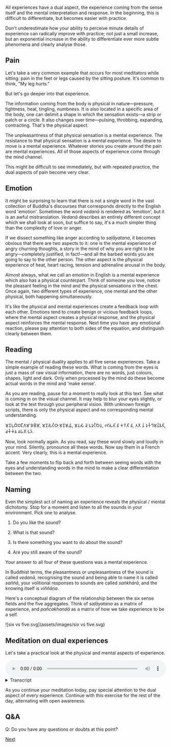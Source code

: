 All experiences have a dual aspect, the experience coming from the sense itself and the mental interpretation and response. In the beginning, this is difficult to differentiate, but becomes easier with practice.

Don't underestimate how your ability to perceive minute details of experience can radically improve with practice; not just a small increase, but an exponential increase in the ability to differentiate ever more subtle phenomena and clearly analyse those.

## Pain
Let's take a very common example that occurs for most meditators while sitting: pain in the feet or legs caused by the sitting posture. It's common to think, "My leg hurts." 

But let's go deeper into that experience.

The information coming from the body is physical in nature—pressure, tightness, heat, tingling, numbness. It is also located in a specific area of the body, one can delimit a shape in which the sensation exists—a strip or patch or a circle. It also changes over time—pulsing, throbbing, expanding, contracting. That's the physical aspect.

The unpleasantness of that physical sensation is a mental experience. The resistance to that physical sensation is a mental experience. The desire to move is a mental experience. Whatever stories you create around the pain are mental experiences. All of those aspects of experience come through the mind channel. 

This might be difficult to see immediately, but with repeated practice, the dual aspects of pain become very clear.

## Emotion
It might be surprising to learn that there is not a single word in the vast collection of Buddha's discourses that corresponds directly to the English word 'emotion'. Sometimes the word *vedanā* is rendered as 'emotion', but it is an awful mistranslation. *Vedanā* describes an entirely different concept which we shall look at soon, but suffice to say, it's a much simpler thing than the complexity of love or anger.

If we dissect something like anger according to *saḷāyatana*, it becomes obvious that there are two aspects to it: one is the mental experience of angry churning thoughts, a story in the mind of why you are right to be angry—completely justified, in fact!—and all the barbed words you are going to say to the other person. The other aspect is the physical experience of heat, heart racing, tension and adrenaline arousal in the body.

Almost always, what we call an emotion in English is a mental experience which also has a physical counterpart. Think of someone you love, notice the pleasant feeling in the mind and the physical sensations in the chest. Once again, two different types of experience, one mental and the other physical, both happening simultaneously. 

It's like the physical and mental experiences create a feedback loop with each other. Emotions tend to create benign or vicious feedback loops, where the mental aspect creates a physical response, and the physical aspect reinforces the mental response. Next time you have any emotional reaction, please pay attention to both sides of the equation, and distinguish clearly between them.

## Reading
The mental / physical duality applies to all five sense experiences. Take a simple example of reading these words. What is coming from the eyes is just a mass of raw visual information, there are no words, just colours, shapes, light and dark. Only when processed by the mind do these become actual words in the mind and 'make sense'.

As you are reading, pause for a moment to really look at this text. See what is coming in on the visual channel. It may help to blur your eyes slightly, or look at the text through your peripheral vision. With unknown foreign scripts, there is only the physical aspect and no corresponding mental understanding.

𑀫𑀦𑁄𑀧𑀼𑀩𑁆𑀩𑀗𑁆𑀕𑀫𑀸 𑀥𑀫𑁆𑀫𑀸, 𑀫𑀦𑁄𑀲𑁂𑀝𑁆𑀞𑀸 𑀫𑀦𑁄𑀫𑀬𑀸, 𑀫𑀦𑀲𑀸 𑀘𑁂 𑀧𑀤𑀼𑀝𑁆𑀞𑁂𑀦, 𑀪𑀸𑀲𑀢𑀺 𑀯𑀸 𑀓𑀭𑁄𑀢𑀺 𑀯𑀸, 𑀢𑀢𑁄 𑀦𑀁 𑀤𑀼𑀓𑁆𑀔𑀫𑀦𑁆𑀯𑁂𑀢𑀺, 𑀘𑀓𑁆𑀓𑀁𑀯 𑀯𑀳𑀢𑁄 𑀧𑀤𑀁.

Now, look normally again. As you read, say these word slowly and loudly in your mind. Silently, pronounce all these words. Now say them in a French accent. Very clearly, this is a mental experience.

Take a few moments to flip back and forth between seeing words with the eyes and understanding words in the mind to make a clear differentiation between the two.

## Naming
Even the simplest act of naming an experience reveals the physical / mental dichotomy. Stop for a moment and listen to all the sounds in your environment. Pick one to analyse.

1. Do you like the sound? 

2. What is that sound? 

3. Is there something you want to do about the sound? 

4. Are you still aware of the sound?

Your answer to all four of these questions was a mental experience.

In Buddhist terms, the pleasantness or unpleasantness of the sound is called *vedanā*, recognising the sound and being able to name it is called *saññā*, your volitional responses to sounds are called *saṅkhārā*, and the knowing itself is *viññāṇa*.

Here's a conceptual diagram of the relationship between the six sense fields and the five aggregates. Think of *saḷāyatana* as a matrix of experience, and *pañcakhandā* as a matrix of how we take experience to be a self. 

![six vs five.svg](assets/images/six vs five.svg)

## Meditation on dual experiences

Let's take a practical look at the physical and mental aspects of experience. 


<audio controls style="width: 100%; max-width: 600px;">
    <source src="assets/audio/02-03-dual-experiences.mp3" type="audio/mpeg">
</audio>



<details>
<summary>Transcript</summary>


Let's examine the dual aspects of each and every experience. For starters we will go through each of the five senses systematically. And then, once you are familiar with the process, we can go back to analysing experiences that occur within open awareness. 

So, open your eyes and take a look around you. Pick some object in your visual field and take good look at it. 

Look at the colour, the shape, the light and shadows. These are all physical aspects of a visual experience.

Do you find the sight pleasant, unpleasant or neutral. This feeling tone is a mental aspect of experience. 

What are you seeing? Name it. Recognising something is a mental aspect of experience. 

What is your response to this sight. That is a mental aspect of experience. 

And the fact of knowing this sight, the awareness of seeing something is also a mental aspect of experience. 

Pick another visual object in your environment, and break the experience apart into the physical and mental aspects. 

---

Take a listen to the sounds around you. Pick some sound in your auditory field and take a good listen at it.

The volume, the frequency, the tone, the modulation of the sound vibrating in the air. These are all physical aspects of experience.

Do you find the sound pleasant, unpleasant or neutral. This feeling tone is a mental aspect of experience. 

What are you hearing? Name it. Recognising something is a mental aspect of experience. 

What is your response to this sound. That is a mental aspect of experience. 

And the fact of knowing this sound, the awareness of hearing something is also a mental aspect of experience. 

Pick another sound in your environment, and break the experience apart into the physical and mental aspects. 

---

Find something in your environment to smell and take a long slow inhalation.

The smell, the intensity of the smell are physical aspects of experience.

Do you find the smell pleasant, unpleasant or neutral. This feeling tone is a mental aspect of experience. 

What are you smelling? Name it. Recognising something is a mental aspect of experience. 

What is your response to this smell. That is a mental aspect of experience. 

And the fact of knowing this smell, the awareness of smelling something is also a mental aspect of experience. 

Pick another smell in your environment, and break the experience apart into the physical and mental aspects. 

---

When you taste something, the sweetness, saltiness, sourness and bitterness are physical aspects of experience.

Do you find the taste pleasant, unpleasant or neutral. This feeling tone is a mental aspect of experience. 

What are you tasting? Name it. Recognising something is a mental aspect of experience. 

What is your response to this taste. That too is a mental aspect of experience. 

And the fact of knowing this taste, the awareness of tasting something is also a mental aspect of experience. 

---

Feel all the physical sensations occurring in your body right now and focus on one in detail.

The physical sensation itself, it's shape, location, change in intensity, and movement. These are all physical aspects of experience.

Do you find the sensation pleasant, unpleasant or neutral. This feeling tone is a mental aspect of experience. 

What is the physical sensation you are feeling? Name it. Recognising something is a mental aspect of experience. 

What is your response to this physical sensation. That too is a mental aspect of experience. 

And the fact of knowing this physical sensation, the awareness of a bodily feeling is a also mental aspect of experience. 

Pick another physical sensation, and break the experience apart into the physical and mental aspects. 

---

Now let us return to open awareness, and keep examining the dual aspects of experiences. 

Whatever you are seeing, hearing, smelling, tasting or feeling right now is the physical aspect of experience. That is coming through the eye, ear, nose, tongue or body channel. This is *rūpa*.

Then there are are four mental aspects to this experience to notice. 

1 The pleasantness, or unpleasantness or neutral tone of the experience. This is *Vedanā*

2 The recognition of the experience, being able to name it. This is *Saññā*

3 The responses to the experience. These are *Saṅkhārā*

4 And knowing the experience, awareness of the experience. This is *Viññāṇa*

---

All experiences coming through the eyes, ears, nose, tongue and body have a dual aspect. 

As much as you can, for as long as you can, break apart all experiences into their physical and mental components. 

---


</details>


As you continue your meditation today, pay special attention to the dual aspect of every experience. Continue with this exercise for the rest of the day, alternating with open awareness.

## Q&A

Q: Do you have any questions or doubts at this point?



<a href="2.4. Training Awareness.html">Next</a>

